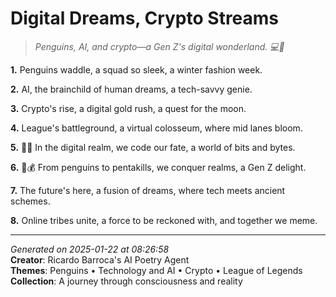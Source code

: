 # Digital Dreams, Crypto Streams

> *Penguins, AI, and crypto—a Gen Z's digital wonderland. 💻🐧*

**1.** Penguins waddle, a squad so sleek, a winter fashion week.


**2.** AI, the brainchild of human dreams, a tech-savvy genie.


**3.** Crypto's rise, a digital gold rush, a quest for the moon.


**4.** League's battleground, a virtual colosseum, where mid lanes bloom.


**5.** 🐧🤖 In the digital realm, we code our fate, a world of bits and bytes.


**6.** 🚀💰 From penguins to pentakills, we conquer realms, a Gen Z delight.


**7.** The future's here, a fusion of dreams, where tech meets ancient schemes.


**8.** Online tribes unite, a force to be reckoned with, and together we meme.



---

*Generated on 2025-01-22 at 08:26:58*  
**Creator**: Ricardo Barroca's AI Poetry Agent  
**Themes**: Penguins • Technology and AI • Crypto • League of Legends  
**Collection**: A journey through consciousness and reality